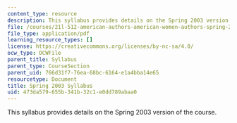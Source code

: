 ```yaml
---
content_type: resource
description: This syllabus provides details on the Spring 2003 version of the course.
file: /courses/21l-512-american-authors-american-women-authors-spring-2003/473da579655b341b32c1e0dd789abaa0_21L512_syllabus_spring_03.pdf
file_type: application/pdf
learning_resource_types: []
license: https://creativecommons.org/licenses/by-nc-sa/4.0/
ocw_type: OCWFile
parent_title: Syllabus
parent_type: CourseSection
parent_uid: 766d31f7-76ea-68bc-6164-e1a4bba14e65
resourcetype: Document
title: Spring 2003 Syllabus
uid: 473da579-655b-341b-32c1-e0dd789abaa0
---
```

This syllabus provides details on the Spring 2003 version of the course.